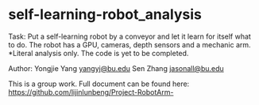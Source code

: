 # self-learning-robot_analysis
Task: Put a self-learning robot by a conveyor and let it learn for itself what to do. The robot has a GPU, cameras, depth sensors and a mechanic arm.  *Literal analysis only. The code is yet to be completed.

Author: Yongjie Yang   yangyj@bu.edu
        Sen Zhang   jasonall@bu.edu

This is a group work. Full document can be found here: https://github.com/lijinlunbeng/Project-RobotArm-
